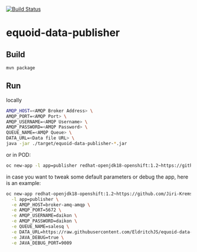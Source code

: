 [![Build Status](https://travis-ci.org/EldritchJS/equoid-data-publisher.svg?branch=master)](https://travis-ci.org/EldritchJS/equoid-data-publisher)

# equoid-data-publisher

## Build

`mvn package`

## Run

locally

```bash
AMQP_HOST=<AMQP Broker Address> \
AMQP_PORT=<AMQP Port> \
AMQP_USERNAME=<AMQP Username> \
AMQP_PASSWORD=<AMQP Password> \
QUEUE_NAME=<AMQP Queue> \
DATA_URL=<Data file URL> \
java -jar ./target/equoid-data-publisher-*.jar
```

or in POD:
```bash
oc new-app -l app=publisher redhat-openjdk18-openshift:1.2~https://github.com/Jiri-Kremser/equoid-data-publisher
```

in case you want to tweak some default parameters or debug the app, here is an example:

```bash
oc new-app redhat-openjdk18-openshift:1.2~https://github.com/Jiri-Kremser/equoid-data-publisher \
  -l app=publisher \
  -e AMQP_HOST=broker-amq-amqp \
  -e AMQP_PORT=5672 \
  -e AMQP_USERNAME=daikon \
  -e AMQP_PASSWORD=daikon \
  -e QUEUE_NAME=salesq \
  -e DATA_URL=https://raw.githubusercontent.com/EldritchJS/equoid-data-publisher/master/data/LiquorNames.txt \
  -e JAVA_DEBUG=true \
  -e JAVA_DEBUG_PORT=9009
```